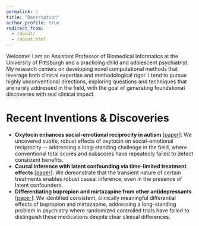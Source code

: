 ```yaml
---
permalink: /
title: "Description"
author_profile: true
redirect_from: 
  - /about/
  - /about.html
---
```


Welcome! I am an Assistant Professor of Biomedical Informatics at the University of Pittsburgh and a practicing child and adolescent psychiatrist. My research centers on developing novel computational methods that leverage both clinical expertise and methodological rigor. I tend to pursue highly unconventional directions, exploring questions and techniques that are rarely addressed in the field, with the goal of generating foundational discoveries with real clinical impact.

Recent Inventions & Discoveries
======
- **Oxytocin enhances social-emotional reciprocity in autism** [[paper](https://www.medrxiv.org/content/10.1101/2025.07.20.25331870v1)]: We uncovered subtle, robust effects of oxytocin on social-emotional reciprocity -- addressing a long-standing challenge in the field, where conventional total scores and subscores have repeatedly failed to detect consistent benefits.
- **Causal inference with latent confounding via time-limited treatment effects** [[paper](https://arxiv.org/pdf/2506.16629)]: We demonstrate that the transient nature of certain treatments enables robust causal inference, even in the presence of latent confounders.
- **Differentiating bupropion and mirtazapine from other antidepressants** [[paper](https://www.sciencedirect.com/science/article/pii/S0165032725009930)]: We identified consistent, clinically meaningful differential effects of bupropion and mirtazapine, addressing a long-standing problem in psychiatry where randomized controlled trials have failed to distinguish these medications despite clear clinical differences.


